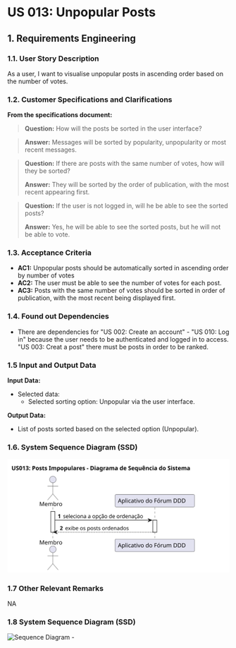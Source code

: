 # US 013: Unpopular Posts

## 1. Requirements Engineering


### 1.1. User Story Description

As a user, I want to visualise unpopular posts in ascending order based on the number of votes.

### 1.2. Customer Specifications and Clarifications


**From the specifications document:**

> **Question:** How will the posts be sorted in the user interface?

> **Answer:** 
>  Messages will be sorted by popularity, unpopularity or most recent messages.

> **Question:** 
>  If there are posts with the same number of votes, how will they be sorted?
>
> **Answer:**
>  They will be sorted by the order of publication, with the most recent appearing first.

> **Question:**
>  If the user is not logged in, will he be able to see the sorted posts?
>
> **Answer:**
>  Yes, he will be able to see the sorted posts, but he will not be able to vote.


### 1.3. Acceptance Criteria


* **AC1:** Unpopular posts should be automatically sorted in ascending order by number of votes
* **AC2:** The user must be able to see the number of votes for each post.
* **AC3:** Posts with the same number of votes should be sorted in order of publication, with the most recent being displayed first.

### 1.4. Found out Dependencies

- There are dependencies for "US 002: Create an account" - "US 010: Log in" because the user needs to be authenticated and logged in to access. "US 003: Creat a post" there must be posts in order to be ranked. 


### 1.5 Input and Output Data


**Input Data:**

	
* Selected data:
	* Selected sorting option: Unpopular via the user interface.


**Output Data:**

* List of posts sorted based on the selected option (Unpopular).


### 1.6. System Sequence Diagram (SSD)


![System Sequence Diagram](svg/us013-system-sequence-diagram.svg)


### 1.7 Other Relevant Remarks
NA

### 1.8 System Sequence Diagram (SSD)

![Sequence Diagram - ](../03.sequence-diagram/puml/us013-sequence-diagram.puml)

